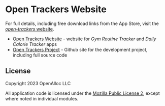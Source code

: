 # Open Trackers Website

For full details, including free download links from the App Store, visit the [_open-trackers_ website](https://open-trackers.github.io).

* [Open Trackers Website](https://open-trackers.github.io) - website for _Gym Routine Tracker_ and _Daily Calorie Tracker_ apps
* [Open Trackers Project](https://github.com/open-trackers) - Github site for the development project, including full source code

## License

Copyright 2023 OpenAlloc LLC

All application code is licensed under the [Mozilla Public License 2](https://www.mozilla.org/en-US/MPL/2.0/), except where noted in individual modules.
